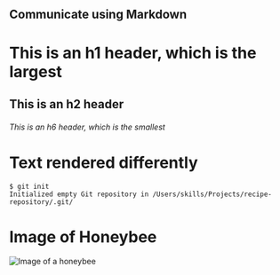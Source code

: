 ## Communicate using Markdown

# This is an h1 header, which is the largest
## This is an h2 header
###### This is an h6 header, which is the smallest


# Text rendered differently
```
$ git init
Initialized empty Git repository in /Users/skills/Projects/recipe-repository/.git/
```

# Image of Honeybee

![Image of a honeybee](https://images.unsplash.com/photo-1655397101575-ea2b30a4421c?ixlib=rb-1.2.1&ixid=MnwxMjA3fDB8MHxwaG90by1wYWdlfHx8fGVufDB8fHx8&auto=format&fit=crop&w=687&q=80)
